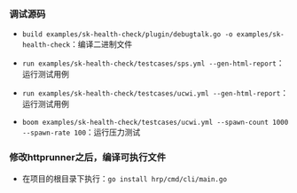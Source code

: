 ### 调试源码

- `build examples/sk-health-check/plugin/debugtalk.go -o examples/sk-health-check`：编译二进制文件
- `run examples/sk-health-check/testcases/sps.yml --gen-html-report`：运行测试用例
- `run examples/sk-health-check/testcases/ucwi.yml --gen-html-report`：运行测试用例

- `boom examples/sk-health-check/testcases/ucwi.yml --spawn-count 1000 --spawn-rate 100`：运行压力测试

### 修改httprunner之后，编译可执行文件

- 在项目的根目录下执行：`go install hrp/cmd/cli/main.go`

